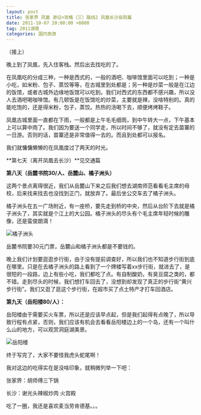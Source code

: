 ```yaml
---
layout: post
title: 张家界 凤凰 游记+攻略（三）路线2 凤凰长沙岳阳篇
date: 2011-10-07 20:00:00 +0800
tag: 2011湖南
categories: 国内旅游
---
```


（接上）

晚上到了凤凰，先入住客栈。然后出去找吃的了。

在凤凰吃的分成三种，一种是西式的，一般的酒吧、咖啡馆里面可以吃到；一种是小吃，如米粉、包子、蒸饺等等，在古城里到处都是；另一种是炒菜一般是在江边的饭馆，或者古城外边缘地饭馆可以吃到。我们对西式的东西都不感兴趣，所以没人去酒吧喝咖啡馆。有几顿饭是在饭馆吃的炒菜，主要就是辣，没啥特别的。真的能吃饱的，还是得米粉，包子，蒸饺。热热的汤喝下去，顺便烤烤鞋子。

凤凰古城里面一直都在下雨，一般都是上午毛毛细雨，到中午转大一点，下午基本上可以算中雨了。我们因为要送一个同学走，所以时间不够了，就没有定去苗寨的一日游。否则的话，苗寨还是非常值得一去的。而且到处都可以报名。

我们就慵慵懒懒的在凤凰度过了两天的时光。

**第七天（离开凤凰去长沙）**见交通篇

**第八天（岳麓书院30/人、岳麓山、橘子洲头）**

这两个景点离得很近，我们从岳麓山下来之后我们想去湖南师范看看毛主席的母校，后来找来找去也没找到正门，就放弃了。最后坐公交车去了橘子洲头。

橘子洲头在五一广场附近，有一座桥，要先走到桥的中央，然后从台阶下去就是橘子洲头了，其实就是个江上的大公园。橘子洲头的尽头有个毛主席年轻时候的雕像，还是蛮俊朗滴！

![橘子洲头](https://xiaoshimimi.github.io/images/travel/2011-10-Hunan/image5-juzizhoutou.jpg)

岳麓书院要30元门票，岳麓山和橘子洲头都是不要钱的。

晚上我们计划要逛逛步行街，由于没有提前调查好，所以我们也不知道步行街到底在哪里。只是在去橘子洲头的路上看到了一个牌楼写着xx步行街，就进去了，是很短的一段路，边上有些小吃，我们都吃了点。有自制酸奶，有臭豆腐之类的，都不错。走到尽头的时候，我们想打车回去了，没想到却发现了真正的步行街“黄兴步行街”。我们又逛了逛这个步行街，在超市买了点土特产才打车回酒店。

**第九天（岳阳楼80/人）：**

岳阳楼由于需要买火车票，所以还是应该早点起，但是我们起得有点晚了，所以导致行程有点紧，否则，我们应该有机会去看看岳阳楼边上的一个岛，还有一个叫什么山的地方，可以观赏洞庭湖美景。

![岳阳楼](https://xiaoshimimi.github.io/images/travel/2011-10-Hunan/image6-yueyanglou.jpg)

终于写完了，大家不要怪我虎头蛇尾啊！

我对这边的吃得实在是没啥印象，就稍微列举一下吧：

张家界：胡师傅三下锅

长沙：谢光头辣椒炒肉 火宫殿

吃了一圈，我还是喜欢麦当劳肯德基。。。

